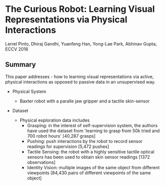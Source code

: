 # The Curious Robot: Learning Visual Representations via Physical Interactions

Lerrel Pinto, Dhiraj Gandhi, Yuanfeng Han, Yong-Lae Park, Abhinav Gupta, ECCV 2016


## Summary

This paper addresses - how to learning visual representations via active, physical interactions as opposed to passive data in an unsupervised way.

- Physical System
  - Baxter robot with a paralle jaw gripper and a tactile skin-sensor

- Dataset
  - Physical exploration data includes
    * Grasping: in the interest of self-supervision system, the authors have used the dataset from 'learning to grasp from 50k tried and 700 robot hours' [40,287 grasps]
    * Pushing: push interactions by the robot to record sensor readings for supervision [5,472 pushes]
    * Tactile Sensing: the robot with a highly sensitive tactile optical sensors has been used to obtain skin sensor readings [1372 observations]
    * Identity Vision: multiple images of the same object from different viewpoints [84,430 pairs of different viewpoints of the same object] 
